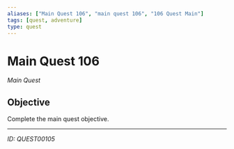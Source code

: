 ```yaml
---
aliases: ["Main Quest 106", "main quest 106", "106 Quest Main"]
tags: [quest, adventure]
type: quest
---
```


# Main Quest 106

*Main Quest*

## Objective
Complete the main quest objective.

---
*ID: QUEST00105*